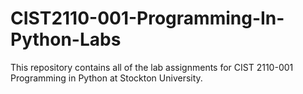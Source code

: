 # CIST2110-001-Programming-In-Python-Labs

This repository contains all of the lab assignments for CIST 2110-001 Programming in Python at Stockton University.
